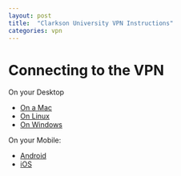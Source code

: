 ```yaml
---
layout: post
title:  "Clarkson University VPN Instructions"
categories: vpn
---
```

# Connecting to the VPN

On your Desktop

* [On a Mac](http://confluence.clarkson.edu/display/OITKB/Connecting+to+the+Cisco+AnyConnect+VPN+With+A+Mac)
* [On Linux](http://confluence.clarkson.edu/display/OITKB/Connecting+To+Cisco+AnyConnect+with+Linux)
* [On Windows](http://confluence.clarkson.edu/display/OITKB/Connecting+to+the+Cisco+AnyConnect+VPN+With+Windows)

On your Mobile:

* [Android](http://confluence.clarkson.edu/display/OITKB/Connecting+to+the+Cisco+AnyConnect+VPN+With+Android)
* [iOS](http://confluence.clarkson.edu/display/OITKB/Connecting+to+the+Cisco+AnyConnect+VPN+With+An+iPhone+or+iPad)
